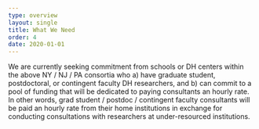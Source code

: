 ```yaml
---
type: overview
layout: single
title: What We Need
order: 4
date: 2020-01-01
---
```


We are currently seeking commitment from schools or DH centers within the above NY / NJ / PA consortia who a) have graduate student, postdoctoral, or contingent faculty DH researchers, and b) can commit to a pool of funding that will be dedicated to paying consultants an hourly rate. In other words, grad student / postdoc / contingent faculty consultants will be paid an hourly rate from their home institutions in exchange for conducting consultations with researchers at under-resourced institutions.
